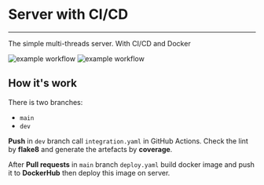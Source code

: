 # Server with CI/CD

___
The simple multi-threads server.
With CI/CD and Docker

![example workflow](https://github.com/MaksKos/server_ci_cd/actions/workflows/integration.yaml/badge.svg)
![example workflow](https://github.com/MaksKos/server_ci_cd/actions/workflows/deploy.yaml/badge.svg)

## How it's work
There is two branches:

 * `main`
 * `dev`

__Push__ in `dev` branch call `integration.yaml` in GitHub Actions. Check the lint by __flake8__ and generate the artefacts by __coverage__.

After __Pull requests__ in `main` branch `deploy.yaml` build docker image and push it to __DockerHub__ then deploy this image on server.
